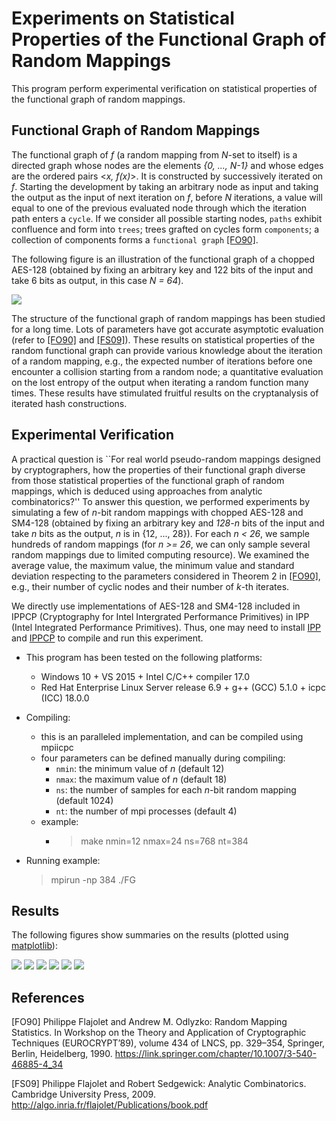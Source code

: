 # Experiments on Statistical Properties of the Functional Graph of Random Mappings #

This program perform experimental verification on statistical properties of the functional graph of random mappings.

## Functional Graph of Random Mappings ##

The functional graph of *f* (a random mapping from *N*-set to itself) is a directed graph whose nodes are the elements *{0, ..., N-1}* and whose edges are the ordered pairs <*x, f(x)*>. It is constructed by successively iterated on *f*. Starting the development by taking an arbitrary node as input and taking the output as the input of next iteration on *f*, before *N* iterations, a value will equal to one of the previous evaluated node through which the iteration path enters a `cycle`. If we consider all possible starting nodes, `paths` exhibit confluence and form into `trees`; trees grafted on cycles form `components`; a collection of components forms a `functional graph` [\[FO90\]](https://link.springer.com/chapter/10.1007/3-540-46885-4_34).

The following figure is an illustration of the functional graph of a chopped AES-128 (obtained by fixing an arbitrary key and 122 bits of the input and take 6 bits as output, in this case *N = 64*).

<img src="results/Functional_Graph.pdf" />

The structure of the functional graph of random mappings has been studied for a long time.
Lots of parameters have got accurate asymptotic evaluation (refer to [\[FO90\]](https://link.springer.com/chapter/10.1007/3-540-46885-4_34) and [\[FS09\]](http://algo.inria.fr/flajolet/Publications/book.pdf)). These results on statistical properties of the random functional graph can provide various knowledge about the iteration of a random mapping, e.g., the expected number of iterations before one encounter a collision starting from a random node; a quantitative evaluation on the lost entropy of the output when iterating a random function many times. These results have stimulated fruitful results on the cryptanalysis of iterated hash constructions.

## Experimental Verification ##

A practical question is ``For real world pseudo-random mappings designed by cryptographers, how the properties of their functional graph diverse from those statistical properties of the functional graph of random mappings, which is deduced using approaches from analytic combinatorics?'' To answer this question, we performed experiments by simulating a few of *n*-bit random mappings with chopped AES-128 and SM4-128 (obtained by fixing an arbitrary key and *128-n* bits of the input and take *n* bits as the output, *n* is in {12, ..., 28}). For each *n < 26*, we sample hundreds of random mappings (for *n >= 26*, we can only sample several random mappings due to limited computing resource). We examined the average value, the maximum value, the minimum value and standard deviation respecting to the parameters considered in Theorem 2 in [\[FO90\]](https://link.springer.com/chapter/10.1007/3-540-46885-4_34), e.g., their number of cyclic nodes and their number of *k*-th iterates.

We directly use implementations of AES-128 and SM4-128 included in IPPCP (Cryptography for Intel Intergrated Performance Primitives) in IPP (Intel Integrated Performance Primitives). Thus, one may need to install [IPP](https://software.intel.com/en-us/intel-ipp) and [IPPCP](https://software.intel.com/en-us/get-ipp-cryptography-libraries) to compile and run this experiment.

- This program has been tested on the following platforms:
  + Windows 10 + VS 2015 + Intel C/C++ compiler 17.0
  + Red Hat Enterprise Linux Server release 6.9 + g++ (GCC) 5.1.0 + icpc (ICC) 18.0.0

- Compiling:
  + this is an paralleled implementation, and can be compiled using mpiicpc
  + four parameters can be defined manually during compiling:
     * `nmin`: the minimum value of *n* (default 12)
     * `nmax`: the maximum value of *n* (default 18)
     * `ns`: the number of samples for each *n*-bit random mapping (default 1024)
     * `nt`: the number of mpi processes (default 4)
  + example:
     * > make nmin=12 nmax=24 ns=768 nt=384

- Running example:
    > mpirun -np 384 ./FG

## Results ##

The following figures show summaries on the results (plotted using [matplotlib](https://matplotlib.org/)):

<img src="results/n12_n25_componentN.png" />
<img src="results/n12_n25_cyclicNodeN.png" />

<img src="results/n12_n25_tailNodeN.png" />
<img src="results/n12_n25_terminalN.png" />

<img src="results/n12_n25_imageN.png" />
<img src="results/n12_n25_k_thNodeN.png" />

## References ##
[FO90] Philippe Flajolet and Andrew M. Odlyzko: Random Mapping Statistics. In Workshop on the Theory and Application of Cryptographic Techniques (EUROCRYPT’89), volume 434 of LNCS, pp. 329–354, Springer, Berlin, Heidelberg, 1990. https://link.springer.com/chapter/10.1007/3-540-46885-4_34

[FS09] Philippe Flajolet and Robert Sedgewick: Analytic Combinatorics. Cambridge University Press, 2009. http://algo.inria.fr/flajolet/Publications/book.pdf
